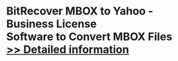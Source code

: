 # BitRecover MBOX to Yahoo - Business License<br />Software to Convert MBOX Files<br />[>> Detailed information](https://secure.shareit.com/shareit/product.html?productid=300810065&affiliateid=200057808)